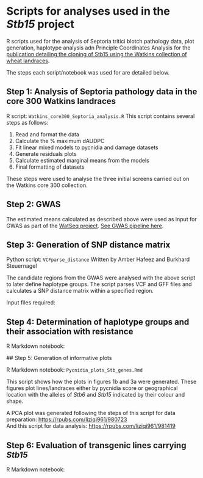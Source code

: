 # Scripts for analyses used in the _Stb15_ project
R scripts used for the analysis of Septoria tritici blotch pathology data, plot generation, haplotype analysis adn Principle Coordinates Analysis for the [publication detailing the cloning of Stb15 using the Watkins collection of wheat landraces](https://doi.org/10.1101/2023.09.11.557217). 

The steps each script/notebook was used for are detailed below. 

## Step 1: Analysis of Septoria pathology data in the core 300 Watkins landraces
R script: `Watkins_core300_Septoria_analysis.R`
This script contains several steps as follows:
1. Read and format the data
2. Calculate the % maximum dAUDPC
3. Fit linear mixed models to pycnidia and damage datasets
4. Generate residuals plots
5. Calculate estimated marginal means from the models
6. Final formatting of datasets

These steps were used to analyse the three initial screens carried out on the Watkins core 300 collection. 

## Step 2: GWAS
The estimated means calculated as described above were used as input for GWAS as part of the [WatSeq project](https://doi.org/10.1038/s41586-024-07682-9). 
[See GWAS pipeline here](https://github.com/ShifengCHENG-Laboratory/WWWG2B). 

## Step 3: Generation of SNP distance matrix 

Python script: `VCFparse_distance` 
Written by Amber Hafeez and Burkhard Steuernagel

The candidate regions from the GWAS were analysed with the above script to later define haplotype groups. 
The script parses VCF and GFF files and calculates a SNP distance matrix within a specified region.

Input files required:

## Step 4: Determination of haplotype groups and their association with resistance
R Markdown notebook:

## Step 5: Generation of informative plots

R Markdown notebook: `Pycnidia_plots_Stb_genes.Rmd`

This script shows how the plots in figures 1b and 3a were generated. These figures plot lines/landraces either by pycnidia score or geographical location with the alleles of _Stb6_ and _Stb15_ indicated by their colour and shape. 

A PCA plot was generated following the steps of this script for data preparation: https://rpubs.com/liziqi961/980723  
And this script for data analysis: https://rpubs.com/liziqi961/981419

## Step 6: Evaluation of transgenic lines carrying _Stb15_
R Markdown notebook:

